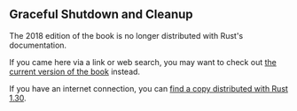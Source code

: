 ## Graceful Shutdown and Cleanup

The 2018 edition of the book is no longer distributed with Rust's documentation.

If you came here via a link or web search, you may want to check out [the current
version of the book](../ch20-03-graceful-shutdown-and-cleanup.md) instead.

If you have an internet connection, you can [find a copy distributed with
Rust
1.30](https://doc.rust-lang.org/1.30.0/book/2018-edition/ch20-03-graceful-shutdown-and-cleanup.html).